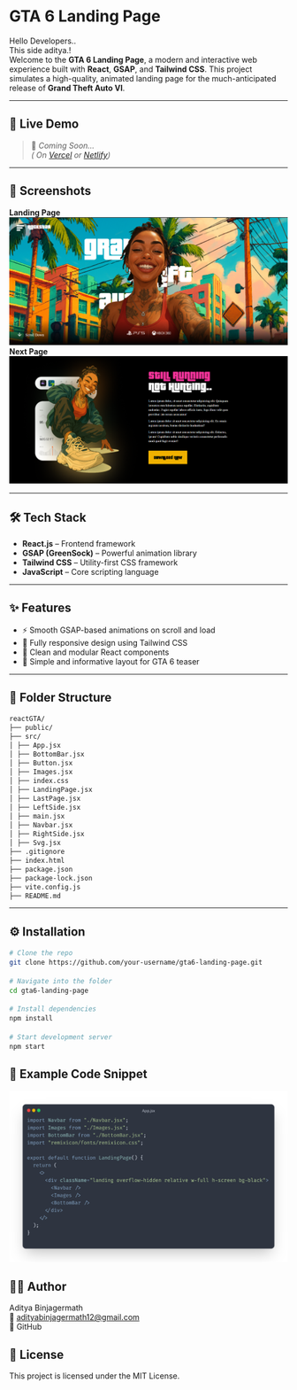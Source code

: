# GTA 6 Landing Page


Hello Developers..<br>
This side aditya.!  
Welcome to the **GTA 6 Landing Page**, a modern and interactive web experience built with **React**, **GSAP**, and **Tailwind CSS**. This project simulates a high-quality, animated landing page for the much-anticipated release of **Grand Theft Auto VI**.

---

## 🚀 Live Demo

> 🔗 _Coming Soon..._  
> *( On [Vercel](https://vercel.com/) or [Netlify](https://netlify.com/))*

---

## 📸 Screenshots

**Landing Page**
 ![Landing Screenshot](./screenshot/Landingpage.png) 
**Next Page**
![Animation Screenshot](./screenshot/Lastpage.png) 


---

## 🛠️ Tech Stack

- **React.js** – Frontend framework
- **GSAP (GreenSock)** – Powerful animation library
- **Tailwind CSS** – Utility-first CSS framework
- **JavaScript** – Core scripting language

---

## ✨ Features

- ⚡ Smooth GSAP-based animations on scroll and load
- 📱 Fully responsive design using Tailwind CSS
- 🧩 Clean and modular React components
- 📄 Simple and informative layout for GTA 6 teaser

---

## 📂 Folder Structure
```
reactGTA/
├── public/
├── src/
│ ├── App.jsx
│ ├── BottomBar.jsx
│ ├── Button.jsx
│ ├── Images.jsx
│ ├── index.css
│ ├── LandingPage.jsx
│ ├── LastPage.jsx
│ ├── LeftSide.jsx
│ ├── main.jsx
│ ├── Navbar.jsx
│ ├── RightSide.jsx
│ ├── Svg.jsx
├── .gitignore
├── index.html
├── package.json
├── package-lock.json
├── vite.config.js
├── README.md
```


---

## ⚙️ Installation

```bash
# Clone the repo
git clone https://github.com/your-username/gta6-landing-page.git

# Navigate into the folder
cd gta6-landing-page

# Install dependencies
npm install

# Start development server
npm start

```

## 📌 Example Code Snippet
![code snippit](./screenshot/App.jsx.png) 


## 👨‍💻 Author
Aditya Binjagermath <br>
📧 adityabinjagermath12@gmail.com <br>
🔗 GitHub


## 📃 License
This project is licensed under the MIT License.
